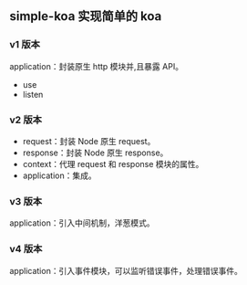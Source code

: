 ## simple-koa 实现简单的 koa

### v1 版本

application：封装原生 http 模块并,且暴露 API。

- use
- listen

### v2 版本

- request：封装 Node 原生 request。
- response：封装 Node 原生 response。
- context：代理 request 和 response 模块的属性。
- application：集成。

### v3 版本

application：引入中间机制，洋葱模式。

### v4 版本

application：引入事件模块，可以监听错误事件，处理错误事件。
